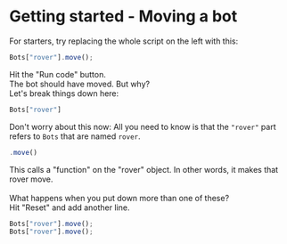 Getting started - Moving a bot
===========
For starters, try replacing the whole script on the left with this:
```js
Bots["rover"].move();
```
Hit the "Run code" button.<br>
The bot should have moved. But why?<br>
Let's break things down here:<br>
```js
Bots["rover"]
```
Don't worry about this now: All you need to know is that the `"rover"` part refers to `Bots` that are named `rover`.
```js
.move()
```
This calls a "function" on the "rover" object. In other words, it makes that rover move.<br>
<br>
What happens when you put down more than one of these?<br>
Hit "Reset" and add another line.
```js
Bots["rover"].move();
Bots["rover"].move();
```
